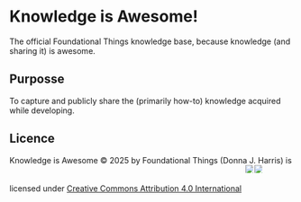 # Knowledge is Awesome!
The official Foundational Things knowledge base, because knowledge (and sharing it) is awesome.

## Purposse
To capture and publicly share the (primarily how-to) knowledge acquired while developing.

## Licence
Knowledge is Awesome © 2025 by Foundational Things (Donna J. Harris) is licensed under [Creative Commons Attribution 4.0 International](https://creativecommons.org/licenses/by/4.0/) <img src="https://mirrors.creativecommons.org/presskit/icons/cc.svg" alt="CC" style="max-width: 1em;max-height:1em;margin-left: .2em;"><img src="https://mirrors.creativecommons.org/presskit/icons/by.svg" alt="BY" style="max-width: 1em;max-height:1em;margin-left: .2em;">
